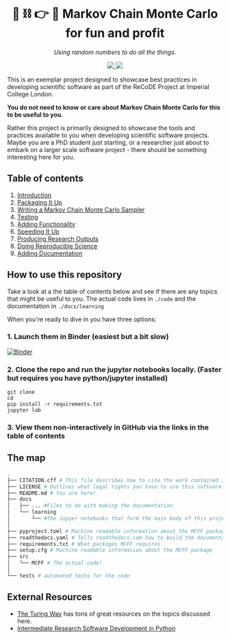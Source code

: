 <h1 align="center">🎲 ⛓️ 👉 🧪 Markov Chain Monte Carlo for fun and profit</h1>
<p align="center">
    <em>Using random numbers to do all the things.</em>
</p>

<p align="center">
<!-- <img src="https://github.com/Imperial-CMTH/koala/actions/workflows/ci.yml/badge.svg"/> -->
<!-- <a href="https://zenodo.org/badge/latestdoi/422218038">
    <img src="https://zenodo.org/badge/422218038.svg"/>
</a> -->
<a href="https://wfxr.mit-license.org/2017">
        <img src="https://img.shields.io/badge/License-MIT-brightgreen.svg"/>
</a>
<a href="https://mybinder.org/v2/gh/TomHodson/ReCoDE_MCMCFF/HEAD">
        <img src="https://mybinder.org/badge_logo.svg"/>
</a>
</p>

This is an exemplar project designed to showcase best practices in developing scientific software as part of the ReCoDE Project at Imperial College London.

**You do not need to know or care about Markov Chain Monte Carlo for this to be useful to you.**

Rather this project is primarily designed to showcase the tools and practices available to you when developing scientific software projects. Maybe you are a PhD student just starting, or a researcher just about to embark on a larger scale software project - there should be something interesting here for you.

## Table of contents

1. [Introduction](docs/learning/01%20Introduction.ipynb)
1. [Packaging It Up](docs/learning/02%20Packaging%20It%20Up.ipynb)
1. [Writing a Markov Chain Monte Carlo Sampler](docs/learning/03%20Writing%20a%20Markov%20Chain%20Monte%20Carlo%20Sampler.ipynb)
1. [Testing](docs/learning/04%20Testing.ipynb)
1. [Adding Functionality](docs/learning/05%20Adding%20Functionality.ipynb)
1. [Speeding It Up](docs/learning/06%20Speeding%20It%20Up.ipynb)
1. [Producing Research Outputs](docs/learning/07%20Producing%20Research%20Outputs.ipynb)
1. [Doing Reproducible Science](docs/learning/08%20Doing%20Reproducible%20Science.ipynb)
1. [Adding Documentation](docs/learning/09%20Adding%20Documentation.ipynb)

## How to use this repository

Take a look at a the table of contents below and see if there are any topics that might be useful to you. The actual code lives in `./code` and the documentation in `./docs/learning`

When you're ready to dive in you have three options:

### 1. Launch them in Binder (easiest but a bit slow)

[![Binder](https://mybinder.org/badge_logo.svg)](https://mybinder.org/v2/gh/ImperialCollegeLondon/ReCoDE_MCMCFF/HEAD?urlpath=lab%2Ftree%2Fdocs%2Flearning%2F01%20Introduction.ipynb)

### 2. Clone the repo and run the jupyter notebooks locally. (Faster but requires you have python/jupyter installed)

```
git clone
cd
pip install -r requirements.txt
jupyter lab
```

### 3. View them non-interactively in GitHub via the links in the table of contents

## The map

```bash
.
├── CITATION.cff # This file describes how to cite the work contained in this repository.
├── LICENSE # Outlines what legal rights you have to use this software.
├── README.md # You are here!
├── docs
│   ├── ... #Files to do with making the documentation
│   └── learning
│       └── #The Jupyer notebooks that form the main body of this project
│
├── pyproject.toml # Machine readable information about the MCFF package
├── readthedocs.yaml # Tells readthedocs.com how to build the documentation
├── requirements.txt # What packages MCFF requires
├── setup.cfg # Machine readable information about the MCFF package
├── src
│   └── MCFF # The actual code!
│
└── tests # automated tests for the code
```

## External Resources

- [The Turing Way](https://the-turing-way.netlify.app/) has tons of great resources on the topics discussed here.
- [Intermediate Research Software Development in Python](https://carpentries-incubator.github.io/python-intermediate-development/index.html)

[tdd]: learning/01%20Introduction.ipynb
[intro]: learning/01%20Introduction.ipynb
[packaging]: learning/02%20Packaging%20it%20up.ipynb
[testing]: learning/02%20Testing.ipynb
